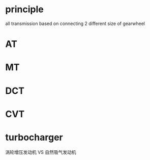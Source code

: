 # principle
all transmission based on connecting 2 different size of gearwheel

# AT

# MT

# DCT

# CVT


# turbocharger
涡轮增压发动机 VS 自然吸气发动机










